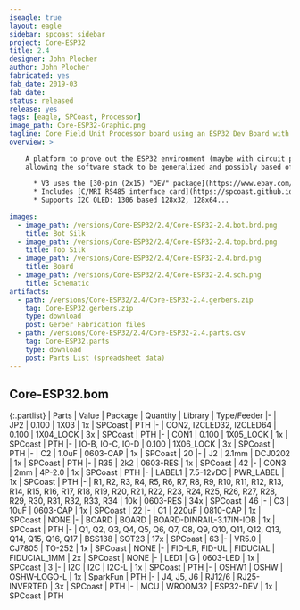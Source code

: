 ```yaml
---
iseagle: true
layout: eagle
sidebar: spcoast_sidebar
project: Core-ESP32
title: 2.4
designer: John Plocher
author: John Plocher
fabricated: yes
fab_date: 2019-03
fab_date: 
status: released
release: yes
tags: [eagle, SPCoast, Processor]
image_path: Core-ESP32-Graphic.png
tagline: Core Field Unit Processor board using an ESP32 Dev Board with Wifi, BLE and a small OLED screen
overview: >
    
    A platform to prove out the ESP32 environment (maybe with circuit python) as a field unit implementation platform,
    allowing the software stack to be generalized and possibly based off of interpreted text file based data structures rather than customized C++ code.
    
      * V3 uses the [30-pin (2x15) "DEV" package](https://www.ebay.com/itm/313026496469)
      * Includes [C/MRI RS485 interface card](https://spcoast.github.io/pages/CMRI-Bus-Interface.html) IO connection
      * Supports I2C OLED: 1306 based 128x32, 128x64...
    
images:
  - image_path: /versions/Core-ESP32/2.4/Core-ESP32-2.4.bot.brd.png
    title: Bot Silk
  - image_path: /versions/Core-ESP32/2.4/Core-ESP32-2.4.top.brd.png
    title: Top Silk
  - image_path: /versions/Core-ESP32/2.4/Core-ESP32-2.4.brd.png
    title: Board
  - image_path: /versions/Core-ESP32/2.4/Core-ESP32-2.4.sch.png
    title: Schematic
artifacts:
  - path: /versions/Core-ESP32/2.4/Core-ESP32-2.4.gerbers.zip
    tag: Core-ESP32.gerbers.zip
    type: download
    post: Gerber Fabrication files
  - path: /versions/Core-ESP32/2.4/Core-ESP32-2.4.parts.csv
    tag: Core-ESP32.parts
    type: download
    post: Parts List (spreadsheet data)
---
```


## Core-ESP32.bom

{:.partlist}
| Parts | Value | Package | Quantity | Library | Type/Feeder
|-
| JP2 | 0.100 | 1X03 | 1x | SPCoast | PTH
|-
| CON2, I2CLED32, I2CLED64 | 0.100 | 1X04_LOCK | 3x | SPCoast | PTH
|-
| CON1 | 0.100 | 1X05_LOCK | 1x | SPCoast | PTH
|-
| IO-B, IO-C, IO-D | 0.100 | 1X06_LOCK | 3x | SPCoast | PTH
|-
| C2 | 1.0uF | 0603-CAP | 1x | SPCoast | 20
|-
| J2 | 2.1mm | DCJ0202 | 1x | SPCoast | PTH
|-
| R35 | 2k2 | 0603-RES | 1x | SPCoast | 42
|-
| CON3 | 2mm | 4P-2.0 | 1x | SPCoast | PTH
|-
| LABEL1 | 7.5-12vDC | PWR_LABEL | 1x | SPCoast | PTH
|-
| R1, R2, R3, R4, R5, R6, R7, R8, R9, R10, R11, R12, R13, R14, R15, R16, R17, R18, R19, R20, R21, R22, R23, R24, R25, R26, R27, R28, R29, R30, R31, R32, R33, R34 | 10k | 0603-RES | 34x | SPCoast | 46
|-
| C3 | 10uF | 0603-CAP | 1x | SPCoast | 22
|-
| C1 | 220uF | 0810-CAP | 1x | SPCoast | NONE
|-
| BOARD | BOARD | BOARD-DINRAIL-3.17IN-IOB | 1x | SPCoast | PTH
|-
| Q1, Q2, Q3, Q4, Q5, Q6, Q7, Q8, Q9, Q10, Q11, Q12, Q13, Q14, Q15, Q16, Q17 | BSS138 | SOT23 | 17x | SPCoast | 63
|-
| VR5.0 | CJ7805 | TO-252 | 1x | SPCoast | NONE
|-
| FID-LR, FID-UL | FIDUCIAL | FIDUCIAL_1MM | 2x | SPCoast | NONE
|-
| LED1 | G | 0603-LED | 1x | SPCoast | 3
|-
| I2C | I2C | I2C-L | 1x | SPCoast | PTH
|-
| OSHW1 | OSHW | OSHW-LOGO-L | 1x | SparkFun | PTH
|-
| J4, J5, J6 | RJ12/6 | RJ25-INVERTED | 3x | SPCoast | PTH
|-
| MCU | WROOM32 | ESP32-DEV | 1x | SPCoast | PTH
